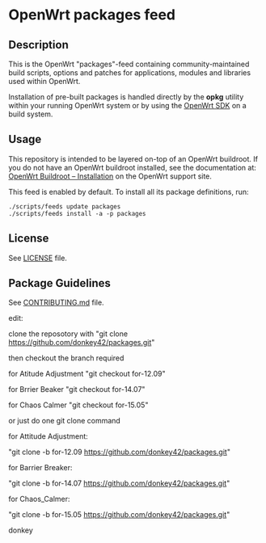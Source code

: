 # OpenWrt packages feed

## Description

This is the OpenWrt "packages"-feed containing community-maintained build scripts, options and patches for applications, modules and libraries used within OpenWrt.

Installation of pre-built packages is handled directly by the **opkg** utility within your running OpenWrt system or by using the [OpenWrt SDK](https://openwrt.org/docs/guide-developer/obtain.firmware.sdk) on a build system.

## Usage

This repository is intended to be layered on-top of an OpenWrt buildroot. If you do not have an OpenWrt buildroot installed, see the documentation at: [OpenWrt Buildroot – Installation](https://openwrt.org/docs/guide-developer/build-system/install-buildsystem) on the OpenWrt support site.

This feed is enabled by default. To install all its package definitions, run:
```
./scripts/feeds update packages
./scripts/feeds install -a -p packages
```

## License

See [LICENSE](LICENSE) file.
 
## Package Guidelines

See [CONTRIBUTING.md](CONTRIBUTING.md) file.

edit:

clone the reposotory with 
"git clone https://github.com/donkey42/packages.git"

then checkout the branch required


for Atitude Adjustment "git checkout for-12.09"

for Brrier Beaker "git checkout for-14.07"

for Chaos Calmer "git checkout for-15.05"


or just do one git clone command

for Attitude Adjustment:

"git clone -b for-12.09 https://github.com/donkey42/packages.git"

for Barrier Breaker:

"git clone -b for-14.07 https://github.com/donkey42/packages.git"

for Chaos_Calmer:

"git clone -b for-15.05 https://github.com/donkey42/packages.git"

donkey
